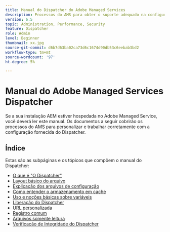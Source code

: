 ```yaml
---
title: Manual do Dispatcher do Adobe Managed Services
description: Processos do AMS para obter o suporte adequado na configuração do Dispatcher.
version: 6.5
topic: Administration, Performance, Security
feature: Dispatcher
role: Admin
level: Beginner
thumbnail: xx.jpg
source-git-commit: d6b7d63ba02ca73d6c1674d90db53c6eebab3bd2
workflow-type: tm+mt
source-wordcount: '97'
ht-degree: 5%

---
```



# Manual do Adobe Managed Services Dispatcher

Se a sua instalação AEM estiver hospedada no Adobe Managed Service, você deverá ler este manual.
Os documentos a seguir cobrirão os processos do AMS para personalizar e trabalhar corretamente com a configuração fornecida do Dispatcher.

## Índice

Estas são as subpáginas e os tópicos que compõem o manual do Dispatcher:

- [O que é &quot;O Dispatcher&quot;](./what-is-the-dispatcher.md)
- [Layout básico do arquivo](./basic-file-layout.md)
- [Explicação dos arquivos de configuração](./explanation-config-files.md)
- [Como entender o armazenamento em cache](./understanding-cache.md)
- [Uso e noções básicas sobre variáveis](./variables.md)
- [Liberação do Dispatcher](./disp-flushing.md)
- [URL personalizada](./disp-vanity-url.md)
- [Registro comum](./common-logs.md)
- [Arquivos somente leitura](./immutable-files.md)
- [Verificação de Integridade do Dispatcher](./health-check.md)